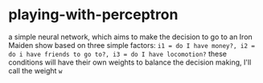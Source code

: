 # playing-with-perceptron

a simple neural network, which aims to make the decision to go to an Iron Maiden show based on three simple factors: `i1 = do I have money?, i2 = do i have friends to go to?, i3 = do I have locomotion?` these conditions will have their own weights to balance the decision making, I'll call the weight `w`
